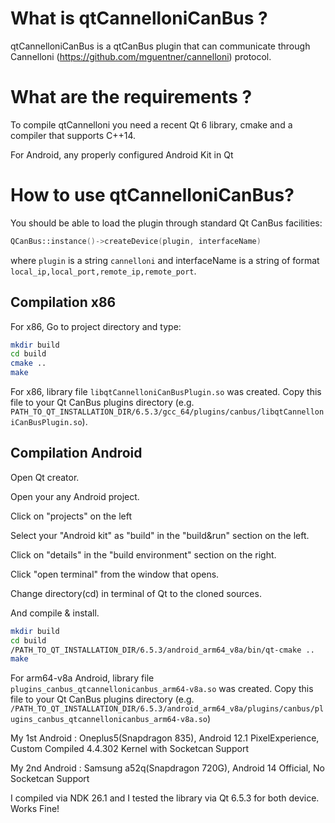 # What is qtCannelloniCanBus ?

qtCannelloniCanBus is a qtCanBus plugin that can communicate through Cannelloni (https://github.com/mguentner/cannelloni) protocol.

# What are the requirements ?

To compile qtCannelloni you need a recent Qt 6 library, cmake and a compiler that supports C++14.

For Android, any properly configured Android Kit in Qt 

# How to use qtCannelloniCanBus?

You should be able to load the plugin through standard Qt CanBus facilities:

```cpp
QCanBus::instance()->createDevice(plugin, interfaceName)
```
where `plugin` is a string `cannelloni` and interfaceName is a string of format `local_ip,local_port,remote_ip,remote_port`.


## Compilation x86

For x86, Go to project directory and type:

```bash
mkdir build
cd build
cmake ..
make
```

For x86, library file `libqtCannelloniCanBusPlugin.so` was created. Copy this file to your Qt CanBus plugins directory (e.g. `PATH_TO_QT_INSTALLATION_DIR/6.5.3/gcc_64/plugins/canbus/libqtCannelloniCanBusPlugin.so`).

## Compilation Android

Open Qt creator.

Open your any Android project.

Click on "projects" on the left

Select your "Android kit" as "build" in the "build&run" section on the left.

Click on "details" in the "build environment" section on the right.

Click "open terminal" from the window that opens.

Change directory(cd) in terminal of Qt to the cloned sources.

And compile & install.

```bash
mkdir build
cd build
/PATH_TO_QT_INSTALLATION_DIR/6.5.3/android_arm64_v8a/bin/qt-cmake ..
make
```

For arm64-v8a Android, library file `plugins_canbus_qtcannellonicanbus_arm64-v8a.so` was created. Copy this file to your Qt CanBus plugins directory (e.g. `/PATH_TO_QT_INSTALLATION_DIR/6.5.3/android_arm64_v8a/plugins/canbus/plugins_canbus_qtcannellonicanbus_arm64-v8a.so`)

My 1st Android : Oneplus5(Snapdragon 835), Android 12.1 PixelExperience, Custom Compiled 4.4.302 Kernel with Socketcan Support

My 2nd Android : Samsung a52q(Snapdragon 720G), Android 14 Official, No Socketcan Support

I compiled via NDK 26.1 and I tested the library via Qt 6.5.3 for both device. Works Fine!


